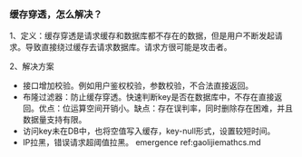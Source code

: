 ### 缓存穿透，怎么解决？

1、定义：缓存穿透是请求缓存和数据库都不存在的数据，但是用户不断发起请求。导致直接绕过缓存去请求数据库。请求方很可能是攻击者。

2、解决方案

- 接口增加校验。例如用户鉴权校验，参数校验，不合法直接返回。
- 布隆过滤器：防止缓存穿透。快速判断key是否在数据库中，不存在直接返回。优点：位运算空间开销小。缺点：存在误判率，同时删除存在困难，并且数据量支持有限。
- 访问key未在DB中，也将空值写入缓存，key-null形式，设置较短时间。
- IP拉黑，错误请求超阈值拉黑。
emergence ref:gaolijiemathcs.md

